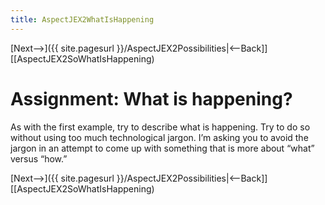 ```yaml
---
title: AspectJEX2WhatIsHappening
---
```

[Next-->]({{ site.pagesurl }}/AspectJEX2Possibilities|<--Back]] [[AspectJEX2SoWhatIsHappening)

# Assignment: What is happening?
As with the first example, try to describe what is happening. Try to do so without using too much technological jargon. I’m asking you to avoid the jargon in an attempt to come up with something that is more about “what” versus “how.”

[Next-->]({{ site.pagesurl }}/AspectJEX2Possibilities|<--Back]] [[AspectJEX2SoWhatIsHappening)